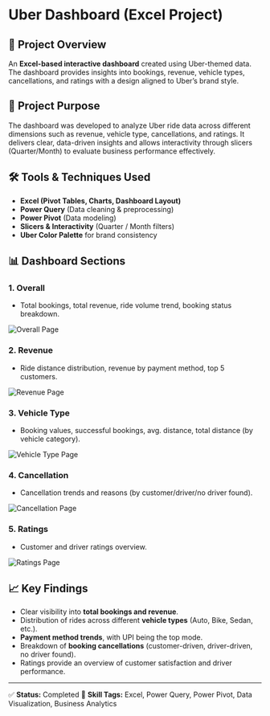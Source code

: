 # Uber Dashboard (Excel Project)

## 📌 Project Overview

An **Excel-based interactive dashboard** created using Uber-themed data. The dashboard provides insights into bookings, revenue, vehicle types, cancellations, and ratings with a design aligned to Uber’s brand style.

## 🎯 Project Purpose

The dashboard was developed to analyze Uber ride data across different dimensions such as revenue, vehicle type, cancellations, and ratings. It delivers clear, data-driven insights and allows interactivity through slicers (Quarter/Month) to evaluate business performance effectively.

## 🛠 Tools & Techniques Used

* **Excel (Pivot Tables, Charts, Dashboard Layout)**
* **Power Query** (Data cleaning & preprocessing)
* **Power Pivot** (Data modeling)
* **Slicers & Interactivity** (Quarter / Month filters)
* **Uber Color Palette** for brand consistency

## 📊 Dashboard Sections

### 1. Overall

* Total bookings, total revenue, ride volume trend, booking status breakdown.

![Overall Page](./screenshots/overall.png)

### 2. Revenue

* Ride distance distribution, revenue by payment method, top 5 customers.

![Revenue Page](./screenshots/revenue.png)

### 3. Vehicle Type

* Booking values, successful bookings, avg. distance, total distance (by vehicle category).

![Vehicle Type Page](./screenshots/vehicletype.png)

### 4. Cancellation

* Cancellation trends and reasons (by customer/driver/no driver found).

![Cancellation Page](./screenshots/cancellation.png)

### 5. Ratings

* Customer and driver ratings overview.

![Ratings Page](./screenshots/ratings.png)

## 📈 Key Findings

* Clear visibility into **total bookings and revenue**.
* Distribution of rides across different **vehicle types** (Auto, Bike, Sedan, etc.).
* **Payment method trends**, with UPI being the top mode.
* Breakdown of **booking cancellations** (customer-driven, driver-driven, no driver found).
* Ratings provide an overview of customer satisfaction and driver performance.

---

✅ **Status:** Completed
📌 **Skill Tags:** Excel, Power Query, Power Pivot, Data Visualization, Business Analytics

